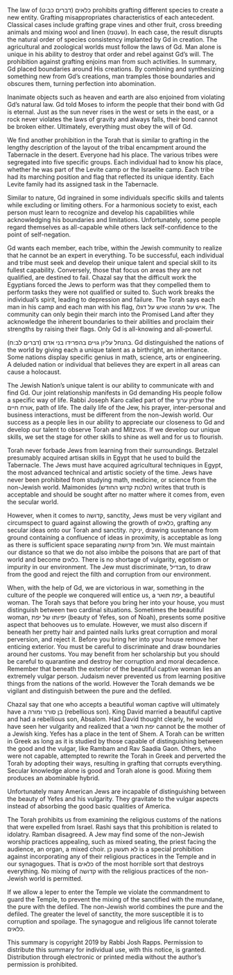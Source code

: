 The law of כלאים (דברים כב:ט) prohibits grafting different species to create a new entity. Grafting misappropriates characteristics of each antecedent. Classical cases include grafting grape vines and other fruit, cross breeding animals and mixing wool and linen (שעטנז). In each case, the result disrupts the natural order of species consistency implanted by Gd in creation. The agricultural and zoological worlds must follow the laws of Gd. Man alone is unique in his ability to destroy that order and rebel against Gd’s will. The prohibition against grafting enjoins man from such activities. In summary, Gd placed boundaries around His creations. By combining and synthesizing something new from Gd’s creations, man tramples those boundaries and obscures them, turning perfection into abomination.

Inanimate objects such as heaven and earth are also enjoined from violating Gd’s natural law. Gd told Moses to inform the people that their bond with Gd is eternal. Just as the sun never rises in the west or sets in the east, or a rock never violates the laws of gravity and always falls, their bond cannot be broken either. Ultimately, everything must obey the will of Gd.

We find another prohibition in the Torah that is similar to grafting in the lengthy description of the layout of the tribal encampment around the Tabernacle in the desert. Everyone had his place. The various tribes were segregated into five specific groups. Each individual had to know his place, whether he was part of the Levite camp or the Israelite camp. Each tribe had its marching position and flag that reflected its unique identity. Each Levite family had its assigned task in the Tabernacle. 

Similar to nature, Gd ingrained in some individuals specific skills and talents while excluding or limiting others. For a harmonious society to exist, each person must learn to recognize and develop his capabilities while acknowledging his boundaries and limitations. Unfortunately, some people regard themselves as all-capable while others lack self-confidence to the point of self-negation.

Gd wants each member, each tribe, within the Jewish community to realize that he cannot be an expert in everything. To be successful, each individual and tribe must seek and develop their unique talent and special skill to its fullest capability. Conversely, those that focus on areas they are not qualified, are destined to fail. Chazal say that the difficult work the Egyptians forced the Jews to perform was that they compelled them to perform tasks they were not qualified or suited to. Such work breaks the individual’s spirit, leading to depression and failure. The Torah says each man in his camp and each man with his flag, איש על מחנהו ואיש על דגלו. The community can only begin their march into the Promised Land after they acknowledge the inherent boundaries to their abilities and proclaim their strengths by raising their flags. Only Gd is all-knowing and all-powerful. 

בהנחל עליון גויים בהפרידו בני אדם (דברים לב:ח).  Gd distinguished the nations of the world by giving each a unique talent as a birthright, an inheritance. Some nations display specific genius in math, science, arts or engineering. A deluded nation or individual that believes they are expert in all areas can cause a holocaust.

The Jewish Nation’s unique talent is our ability to communicate with and find Gd. Our joint relationship manifests in Gd demanding His people follow a specific way of life. Rabbi Joseph Karo called part of the שולחן ערוך the אורח חיים, path of life. The daily life of the Jew, his prayer, inter-personal and business interactions, must be different from the non-Jewish world. Our success as a people lies in our ability to appreciate our closeness to Gd and develop our talent to observe Torah and Mitzvos. If we develop our unique skills, we set the stage for other skills to shine as well and for us to flourish.

Torah never forbade Jews from learning from their surroundings. Betzalel presumably acquired artisan skills in Egypt that he used to build the Tabernacle. The Jews must have acquired agricultural techniques in Egypt, the most advanced technical and artistic society of the time. Jews have never been prohibited from studying math, medicine, or science from the non-Jewish world. Maimonides (הלכות קדוש החודש) writes that truth is acceptable and should be sought after no matter where it comes from, even the secular world.

However, when it comes to קדושה, sanctity, Jews must be very vigilant and circumspect to guard against allowing the growth of כלאים, grafting any secular ideas onto our Torah and sanctity. יניקה, drawing sustenance from ground containing a confluence of ideas in proximity, is acceptable as long as there is sufficient space separating קדושה from חול. We must maintain our distance so that we do not also imbibe the poisons that are part of that world and become כלאים. There is no shortage of vulgarity, egotism or impurity in our environment. The Jew must discriminate, מבדיל, to draw from the good and reject the filth and corruption from our environment. 

When, with the help of Gd, we are victorious in war, something in the culture of the people we conquered will entice us, a יפת תואר, a beautiful woman. The Torah says that before you bring her into your house, you must distinguish between two cardinal situations. Sometimes the beautiful woman, יפיותו של יפת (beauty of Yefes, son of Noah), presents some positive aspect that behooves us to emulate. However, we must also discern if beneath her pretty hair and painted nails lurks great corruption and moral perversion, and reject it. Before you bring her into your house remove her enticing exterior. You must be careful to discriminate and draw boundaries around her customs. You may benefit from her scholarship but you should be careful to quarantine and destroy her corruption and moral decadence. Remember that beneath the exterior of the beautiful captive woman lies an extremely vulgar person. Judaism never prevented us from learning positive things from the nations of the world. However the Torah demands we be vigilant and distinguish between the pure and the defiled. 

Chazal say that one who accepts a beautiful woman captive will ultimately have a בן סורר ומורה (rebellious son). King David married a beautiful captive and had a rebellious son, Absalom. Had David thought clearly, he would have seen her vulgarity and realized that a יפת תואר cannot be the mother of a Jewish king. Yefes has a place in the tent of Shem. A Torah can be written in Greek as long as it is studied by those capable of distinguishing between the good and the vulgar, like Rambam and Rav Saadia Gaon. Others, who were not capable, attempted to rewrite the Torah in Greek and perverted the Torah by adopting their ways, resulting in grafting that corrupts everything. Secular knowledge alone is good and Torah alone is good. Mixing them produces an abominable hybrid.

Unfortunately many American Jews are incapable of distinguishing between the beauty of Yefes and his vulgarity. They gravitate to the vulgar aspects instead of absorbing the good basic qualities of America.

The Torah prohibits us from examining the religious customs of the nations that were expelled from Israel. Rashi says that this prohibition is related to idolatry. Ramban disagreed. A Jew may find some of the non-Jewish worship practices appealing, such as mixed seating, the priest facing the audience, an organ, a mixed choir. לא תעשון כן is a special prohibition against incorporating any of their religious practices in the Temple and in our synagogues. That is כלאים of the most horrible sort that destroys everything. No mixing of קדושה with the religious practices of the non-Jewish world is permitted. 

If we allow a leper to enter the Temple we violate the commandment to guard the Temple, to prevent the mixing of the sanctified with the mundane, the pure with the defiled. The non-Jewish world combines the pure and the defiled. The greater the level of sanctity, the more susceptible it is to corruption and spoilage. The synagogue and religious life cannot tolerate כלאים.

This summary is copyright 2019 by Rabbi Josh Rapps. Permission to distribute this summary for individual use, with this notice, is granted. Distribution through electronic or printed media without the author’s permission is prohibited.

